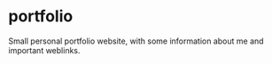 # portfolio
Small personal portfolio website, with some information about me and important weblinks. 
